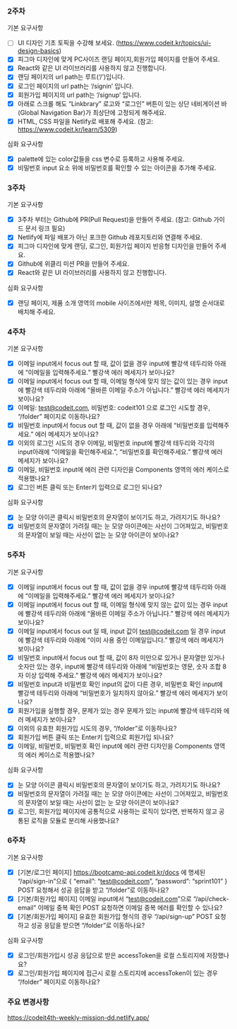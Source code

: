 ### **2주차**
기본 요구사항

- [ ] UI 디자인 기초 토픽을 수강해 보세요. (https://www.codeit.kr/topics/ui-design-basics)
- [x] 피그마 디자인에 맞게 PC사이즈 랜딩 페이지,회원가입 페이지를 만들어 주세요.
- [x] React와 같은 UI 라이브러리를 사용하지 않고 진행합니다.
- [x] 랜딩 페이지의 url path는 루트(‘/’)입니다.
- [x] 로그인 페이지의 url path는 ‘/signin’ 입니다.
- [x] 회원가입 페이지의 url path는 ‘/signup’ 입니다.
- [x] 아래로 스크롤 해도 “Linkbrary” 로고와 “로그인” 버튼이 있는 상단 네비게이션 바(Global Navigation Bar)가 최상단에 고정되게 해주세요.
- [x] HTML, CSS 파일을 Netlify로 배포해 주세요. (참고: https://www.codeit.kr/learn/5309)

심화 요구사항
- [x] palette에 있는 color값들을 css 변수로 등록하고 사용해 주세요.
- [x] 비밀번호 input 요소 위에 비밀번호를 확인할 수 있는 아이콘을 추가해 주세요.

### **3주차**
기본 요구사항
- [x] 3주차 부터는 Github에 PR(Pull Request)을 만들어 주세요. (참고: Github 가이드 문서 링크 필요)
- [x] Netlify에 파일 배포가 아닌 포크한 Github 레포지토리와 연결해 주세요.
- [x] 피그마 디자인에 맞게 랜딩, 로그인, 회원가입 페이지 반응형 디자인을 만들어 주세요.
- [x] Github에 위클리 미션 PR을 만들어 주세요.
- [x] React와 같은 UI 라이브러리를 사용하지 않고 진행합니다.

심화 요구사항
- [x] 랜딩 페이지, 제품 소개 영역의 mobile 사이즈에서만 제목, 이미지, 설명 순서대로 배치해 주세요.

### **4주차**
기본 요구사항
- [x] 이메일 input에서 focus out 할 때, 값이 없을 경우 input에 빨강색 테두리와 아래에 “이메일을 입력해주세요.” 빨강색 에러 메세지가 보이나요?
- [x] 이메일 input에서 focus out 할 때, 이메일 형식에 맞지 않는 값이 있는 경우 input에 빨강색 테두리와 아래에 “올바른 이메일 주소가 아닙니다.” 빨강색 에러 메세지가 보이나요?
- [x] 이메일: test@codeit.com, 비밀번호: codeit101 으로 로그인 시도할 경우, “/folder” 페이지로 이동하나요?
- [x] 비밀번호 input에서 focus out 할 때, 값이 없을 경우 아래에 “비밀번호를 입력해주세요.” 에러 메세지가 보이나요?
- [x] 이외의 로그인 시도의 경우 이메일, 비밀번호 input에 빨강색 테두리와 각각의 input아래에 “이메일을 확인해주세요.”, “비밀번호를 확인해주세요.” 빨강색 에러 메세지가 보이나요?
- [x] 이메일, 비밀번호 input에 에러 관련 디자인을 Components 영역의 에러 케이스로 적용했나요?
- [x] 로그인 버튼 클릭 또는 Enter키 입력으로 로그인 되나요?

심화 요구사항
- [x] 눈 모양 아이콘 클릭시 비밀번호의 문자열이 보이기도 하고, 가려지기도 하나요?
- [x] 비밀번호의 문자열이 가려질 때는 눈 모양 아이콘에는 사선이 그어져있고, 비밀번호의 문자열이 보일 때는 사선이 없는 눈 모양 아이콘이 보이나요?

### **5주차**
기본 요구사항
- [x] 이메일 input에서 focus out 할 때, 값이 없을 경우 input에 빨강색 테두리와 아래에 “이메일을 입력해주세요.” 빨강색 에러 메세지가 보이나요?
- [x] 이메일 input에서 focus out 할 때, 이메일 형식에 맞지 않는 값이 있는 경우 input에 빨강색 테두리와 아래에 “올바른 이메일 주소가 아닙니다.” 빨강색 에러 메세지가 보이나요?
- [x] 이메일 input에서 focus out 일 때, input 값이 test@codeit.com 일 경우 input에 빨강색 테두리와 아래에 “이미 사용 중인 이메일입니다.” 빨강색 에러 메세지가 보이나요?
- [x] 비밀번호 input에서 focus out 할 때, 값이 8자 미만으로 있거나 문자열만 있거나 숫자만 있는 경우, input에 빨강색 테두리와 아래에 “비밀번호는 영문, 숫자 조합 8자 이상 입력해 주세요.” 빨강색 에러 메세지가 보이나요?
- [x] 비밀번호 input과 비밀번호 확인 input의 값이 다른 경우, 비밀번호 확인 input에 빨강색 테두리와 아래에 “비밀번호가 일치하지 않아요.” 빨강색 에러 메세지가 보이나요?
- [x] 회원가입을 실행할 경우, 문제가 있는 경우 문제가 있는 input에 빨강색 테두리와 에러 메세지가 보이나요?
- [x] 이외의 유효한 회원가입 시도의 경우, “/folder”로 이동하나요?
- [x] 회원가입 버튼 클릭 또는 Enter키 입력으로 회원가입 되나요?
- [x] 이메일, 비밀번호, 비밀번호 확인 input에 에러 관련 디자인을 Components 영역의 에러 케이스로 적용했나요?

심화 요구사항
- [x] 눈 모양 아이콘 클릭시 비밀번호의 문자열이 보이기도 하고, 가려지기도 하나요?
- [x] 비밀번호의 문자열이 가려질 때는 눈 모양 아이콘에는 사선이 그어져있고, 비밀번호의 문자열이 보일 때는 사선이 없는 눈 모양 아이콘이 보이나요?
- [x] 로그인, 회원가입 페이지에 공통적으로 사용하는 로직이 있다면, 반복하지 않고 공통된 로직을 모듈로 분리해 사용했나요?

### **6주차**
기본 요구사항
- [x] [기본/로그인 페이지] https://bootcamp-api.codeit.kr/docs 에 명세된 “/api/sign-in”으로 { “email”: “test@codeit.com”, “password”: “sprint101” } POST 요청해서 성공 응답을 받고 “/folder”로 이동하나요?
- [x] [기본/회원가입 페이지] 이메일 input에서 “test@codeit.com”으로 “/api/check-email” 이메일 중복 확인 POST 요청하면 이메일 중복 에러를 확인할 수 있나요?
- [x] [기본/회원가입 페이지] 유효한 회원가입 형식의 경우 “/api/sign-up” POST 요청하고 성공 응답을 받으면 “/folder”로 이동하나요?

심화 요구사항
- [x] 로그인/회원가입시 성공 응답으로 받은 accessToken을 로컬 스토리지에 저장했나요?
- [x] 로그인/회원가입 페이지에 접근시 로컬 스토리지에 accessToken이 있는 경우 “/folder” 페이지로 이동하나요?

### **주요 변경사항**
https://codeit4th-weekly-mission-dd.netlify.app/
